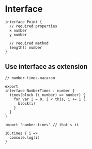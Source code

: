 # Interface

```
interface Point {
  // required properties
  x number
  y number

  // required method
  length() number
}
```

## Use interface as extension

```
// number-times.macaron

export
interface NumberTimes : number {
  times(block (i number) => number) {
    for var i = 0, i < this, i += 1 {
      block(i)
    }
  }
}
```

```
import "number-times" // that's it

10.times { i =>
  console.log(i)
}
```
